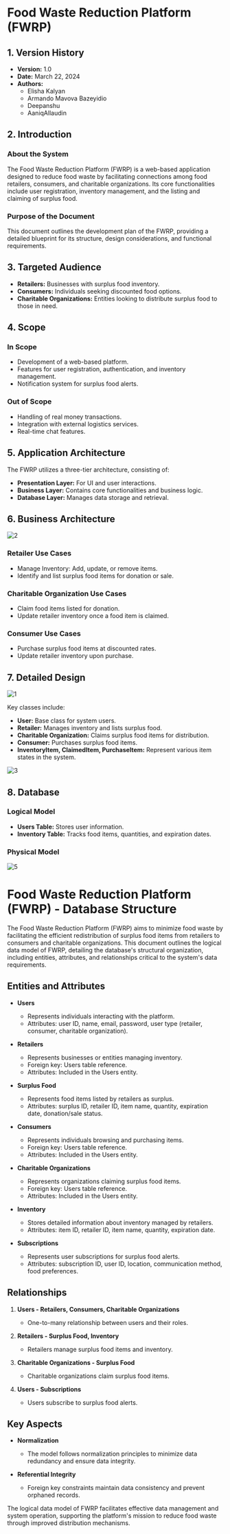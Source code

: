 # Food Waste Reduction Platform (FWRP)

## 1. Version History

- **Version:** 1.0
- **Date:** March 22, 2024
- **Authors:**
  - Elisha Kalyan
  - Armando Mavova Bazeyidio
  - Deepanshu
  - AaniqAllaudin

## 2. Introduction

### About the System

The Food Waste Reduction Platform (FWRP) is a web-based application designed to reduce food waste by facilitating connections among food retailers, consumers, and charitable organizations. Its core functionalities include user registration, inventory management, and the listing and claiming of surplus food.

### Purpose of the Document

This document outlines the development plan of the FWRP, providing a detailed blueprint for its structure, design considerations, and functional requirements.

## 3. Targeted Audience

- **Retailers:** Businesses with surplus food inventory.
- **Consumers:** Individuals seeking discounted food options.
- **Charitable Organizations:** Entities looking to distribute surplus food to those in need.

## 4. Scope

### In Scope

- Development of a web-based platform.
- Features for user registration, authentication, and inventory management.
- Notification system for surplus food alerts.

### Out of Scope

- Handling of real money transactions.
- Integration with external logistics services.
- Real-time chat features.

## 5. Application Architecture

The FWRP utilizes a three-tier architecture, consisting of:
- **Presentation Layer:** For UI and user interactions.
- **Business Layer:** Contains core functionalities and business logic.
- **Database Layer:** Manages data storage and retrieval.

## 6. Business Architecture

![2](https://github.com/Elisha-777/FINAL-PROJECT-CST-8288-/assets/156712128/4f258830-2d23-4e4e-a279-c855b3bf98e0)

### Retailer Use Cases

- Manage Inventory: Add, update, or remove items.
- Identify and list surplus food items for donation or sale.

### Charitable Organization Use Cases

- Claim food items listed for donation.
- Update retailer inventory once a food item is claimed.

### Consumer Use Cases

- Purchase surplus food items at discounted rates.
- Update retailer inventory upon purchase.

## 7. Detailed Design

![1](https://github.com/Elisha-777/FINAL-PROJECT-CST-8288-/assets/156712128/45d5d96a-573b-4e16-8905-cb89d5f47825)

Key classes include:
- **User:** Base class for system users.
- **Retailer:** Manages inventory and lists surplus food.
- **Charitable Organization:** Claims surplus food items for distribution.
- **Consumer:** Purchases surplus food items.
- **InventoryItem, ClaimedItem, PurchaseItem:** Represent various item states in the system.

![3](https://github.com/Elisha-777/FINAL-PROJECT-CST-8288-/assets/156712128/e744204e-28cf-4871-9148-b96fd370de04)

## 8. Database

### Logical Model

- **Users Table:** Stores user information.
- **Inventory Table:** Tracks food items, quantities, and expiration dates.

### Physical Model
![5](https://github.com/Elisha-777/FINAL-PROJECT-CST-8288-/assets/156712128/6a3b05cb-36b0-4360-9700-9e8e6b036f3b)

# Food Waste Reduction Platform (FWRP) - Database Structure

The Food Waste Reduction Platform (FWRP) aims to minimize food waste by facilitating the efficient redistribution of surplus food items from retailers to consumers and charitable organizations. This document outlines the logical data model of FWRP, detailing the database's structural organization, including entities, attributes, and relationships critical to the system's data requirements.

## Entities and Attributes

- **Users**
  - Represents individuals interacting with the platform.
  - Attributes: user ID, name, email, password, user type (retailer, consumer, charitable organization).

- **Retailers**
  - Represents businesses or entities managing inventory.
  - Foreign key: Users table reference.
  - Attributes: Included in the Users entity.

- **Surplus Food**
  - Represents food items listed by retailers as surplus.
  - Attributes: surplus ID, retailer ID, item name, quantity, expiration date, donation/sale status.

- **Consumers**
  - Represents individuals browsing and purchasing items.
  - Foreign key: Users table reference.
  - Attributes: Included in the Users entity.

- **Charitable Organizations**
  - Represents organizations claiming surplus food items.
  - Foreign key: Users table reference.
  - Attributes: Included in the Users entity.

- **Inventory**
  - Stores detailed information about inventory managed by retailers.
  - Attributes: item ID, retailer ID, item name, quantity, expiration date.

- **Subscriptions**
  - Represents user subscriptions for surplus food alerts.
  - Attributes: subscription ID, user ID, location, communication method, food preferences.

## Relationships

1. **Users - Retailers, Consumers, Charitable Organizations**
   - One-to-many relationship between users and their roles.

2. **Retailers - Surplus Food, Inventory**
   - Retailers manage surplus food items and inventory.

3. **Charitable Organizations - Surplus Food**
   - Charitable organizations claim surplus food items.

4. **Users - Subscriptions**
   - Users subscribe to surplus food alerts.

## Key Aspects

- **Normalization**
  - The model follows normalization principles to minimize data redundancy and ensure data integrity.

- **Referential Integrity**
  - Foreign key constraints maintain data consistency and prevent orphaned records.

The logical data model of FWRP facilitates effective data management and system operation, supporting the platform's mission to reduce food waste through improved distribution mechanisms.
